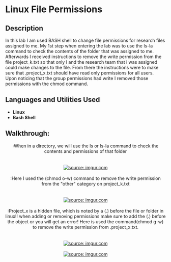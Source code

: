 # 

<h1>Linux File Permissions</h1>


<h2>Description</h2>

In this lab I am used BASH shell to change file permissions for research files assigned to me. My 1st step when entering the lab was to use the ls-la command to check the contents of the folder that was assigned to me. Afterwards I received instructions to remove the write permission from the file project_k.txt so that only I and the research team that i was assigned could make changes to the file.  From there the instructions were to make sure that .project_x.txt should have read only permissions for all users.  Upon noticing that the group permissions had write I removed those permissions with the chmod command. 

<h2>Languages and Utilities Used</h2>

- <b>Linux</b>
- <b>Bash Shell</b> 



<h2>Walkthrough:</h2>

<p align="center">
:When in a directory, we will use the ls or ls-la command to check the contents and permissions of that folder <br/>
  <br />
<br />
<a href="https://imgur.com/rwBJGvs"><img src="https://i.imgur.com/rwBJGvs.png" title="source: imgur.com" /></a><br />
  
<br />
:Here I used the (chmod o-w) command to remove the write permission from the "other" category on project_k.txt
  <br/>
  <br />
<br />
<a href="https://imgur.com/4l6tSdT"><img src="https://i.imgur.com/4l6tSdT.png" title="source: imgur.com" /></a></a>
<br />
<br />
:Project_x is a hidden file, which is noted by a (.) before the file or folder in linux!! when adding or removing permissions
make sure to add the (.) before the object or you will get an error! Here is used the command(chmod g-w) to remove the write permission from .project_x.txt.
<br />
<br />
<br/>
<a href="https://imgur.com/GKOlynK"><img src="https://i.imgur.com/GKOlynK.png" title="source: imgur.com" /></a></a>
<br />
<br />
<a href="https://imgur.com/C1yBMNY"><img src="https://i.imgur.com/C1yBMNY.png" title="source: imgur.com" /></a>

<br />
<br />

  


</p>
